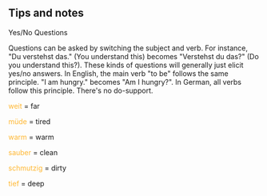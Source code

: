 ## Tips and notes

Yes/No Questions

Questions can be asked by switching the subject and verb. For instance, "Du verstehst das." (You understand this) becomes "Verstehst du das?" (Do you understand this?). These kinds of questions will generally just elicit yes/no answers. In English, the main verb "to be" follows the same principle. "I am hungry." becomes "Am I hungry?". In German, all verbs follow this principle. There's no do-support.

<font color = #ffb732> weit </font> = far

<font color = #ffb732> müde </font> = tired

<font color = #ffb732> warm </font> = warm

<font color = #ffb732> sauber </font> = clean

<font color = #ffb732> schmutzig </font> = dirty

<font color = #ffb732> tief </font> = deep
